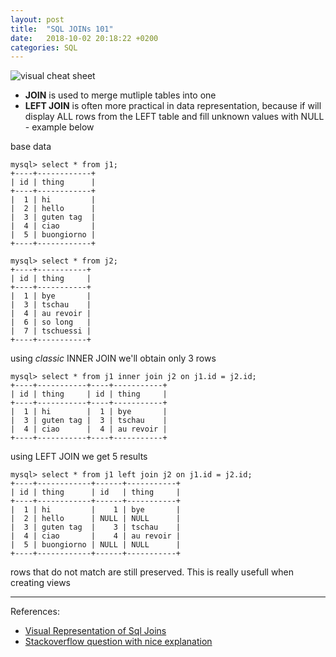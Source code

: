 ```yaml
---
layout: post
title:  "SQL JOINs 101"
date:   2018-10-02 20:18:22 +0200
categories: SQL
---
```


![visual cheat sheet](https://i.stack.imgur.com/VQ5XP.png)

* **JOIN** is used to merge mutliple tables into one
* **LEFT JOIN** is often more practical in data representation, because if will display ALL rows from the LEFT table and fill unknown values with NULL - example below

base data
```
mysql> select * from j1;
+----+------------+
| id | thing      |
+----+------------+
|  1 | hi         |
|  2 | hello      |
|  3 | guten tag  |
|  4 | ciao       |
|  5 | buongiorno |
+----+------------+

mysql> select * from j2;
+----+-----------+
| id | thing     |
+----+-----------+
|  1 | bye       |
|  3 | tschau    |
|  4 | au revoir |
|  6 | so long   |
|  7 | tschuessi |
+----+-----------+
```
using *classic* INNER JOIN we'll obtain only 3 rows
```
mysql> select * from j1 inner join j2 on j1.id = j2.id;
+----+-----------+----+-----------+
| id | thing     | id | thing     |
+----+-----------+----+-----------+
|  1 | hi        |  1 | bye       |
|  3 | guten tag |  3 | tschau    |
|  4 | ciao      |  4 | au revoir |
+----+-----------+----+-----------+
```
using LEFT JOIN we get 5 results
```
mysql> select * from j1 left join j2 on j1.id = j2.id;
+----+------------+------+-----------+
| id | thing      | id   | thing     |
+----+------------+------+-----------+
|  1 | hi         |    1 | bye       |
|  2 | hello      | NULL | NULL      |
|  3 | guten tag  |    3 | tschau    |
|  4 | ciao       |    4 | au revoir |
|  5 | buongiorno | NULL | NULL      |
+----+------------+------+-----------+
```
rows that do not match are still preserved.
This is really usefull when creating views


---
References:
* [Visual Representation of Sql Joins](https://www.codeproject.com/Articles/33052/Visual-Representation-of-SQL-Joins)
* [Stackoverflow question with nice explanation](https://stackoverflow.com/questions/9798020/when-to-use-left-join-and-when-to-use-inner-join)